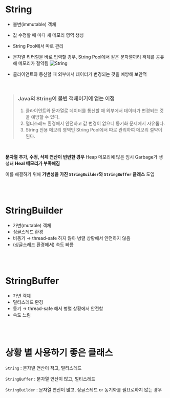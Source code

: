 # String
- 불변(immutable) 객체
- 값 수정할 때 마다 새 메모리 영역 생성
- String Pool에서 따로 관리
- 문자열 리터럴을 바로 입력할 경우, String Pool에서 같은 문자열끼리 객체를 공유해 메모리가 절약됨
![String](https://user-images.githubusercontent.com/46162801/234633593-f0369339-1953-4664-920f-2c459d83444e.JPG)

- 클라이언트와 통신할 때 외부에서 데이터가 변경되는 것을 예방해 보안적

<br>

>### Java의 String이 불변 객체이기에 얻는 이점
> 1. 클라이언트와 문자열로 데이터를 통신할 때 외부에서 데이터가 변경되는 것을 예방할 수 있다.
> 2. 멀티스레드 환경에서 안전하고 값 변경이 없으니 동기화 문제에서 자유롭다.
> 3. String 전용 메모리 영역인 String Pool에서 따로 관리하여 메모리 절약이 된다.

<br>

**문자열 추가, 수정, 삭제 연산이 빈번한 경우** Heap 메모리에 많은 임시 Garbage가 생성돼 **Heal 메모리가 부족해짐**

이를 해결하기 위해 **가변성을 가진 ```StringBuilder```와 ```StringBuffer``` 클래스** 도입

<br><br>

# StringBuilder
- 가변(mutable) 객체
- 싱글스레드 환경
- 비동기 → thread-safe 하지 않아 병렬 상황에서 안전하지 않음
- (싱글스레드 환경에서) 속도 빠름

<br><br>

# StringBuffer
- 가변 객체
- 멀티스레드 환경
- 동기 → thread-safe 해서 병렬 상황에서 안전함
- 속도 느림

<br><br>

# 상황 별 사용하기 좋은 클래스
```String``` : 문자열 연산이 적고, 멀티스레드  

```StringBuffer``` : 문자열 연산이 많고, 멀티스레드  

```StringBuilder``` : 문자열 연산이 많고, 싱글스레드 or 동기화를 필요로하지 않는 경우